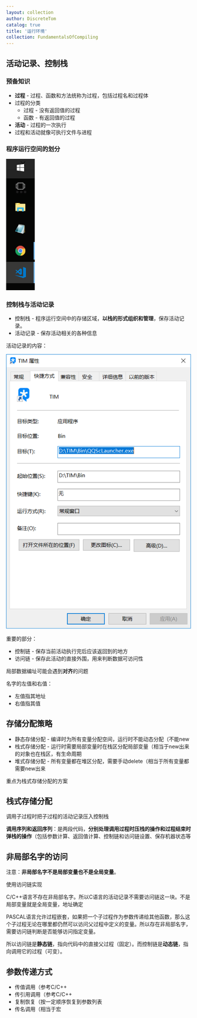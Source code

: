 ```yaml
---
layout: collection
author: DiscreteTom
catalog: true
title: '运行环境'
collection: FundamentalsOfCompiling
---
```


## 活动记录、控制栈

### 预备知识

- **过程** - 过程、函数和方法统称为过程，包括过程名和过程体
- 过程的分类
  - 过程 - 没有返回值的过程
  - 函数 - 有返回值的过程
- **活动** - 过程的一次执行
- 过程和活动就像可执行文件与进程

### 程序运行空间的划分

![7-1](../img/7-1.png)

### 控制栈与活动记录

- 控制栈 - 程序运行空间中的存储区域，**以栈的形式组织和管理**，保存活动记录。
- 活动记录 - 保存活动相关的各种信息

活动记录的内容：

![7-2](../img/7-2.png)

重要的部分：
- 控制链 - 保存当前活动执行完后应该返回到的地方
- 访问链 - 保存此活动的直接外围，用来判断数据可访问性

局部数据编址可能会遇到**对齐**的问题

名字的左值和右值：
- 左值指其地址
- 右值指其值

## 存储分配策略

- 静态存储分配 - 编译时为所有变量分配空间，运行时不能动态分配（不能new
- 栈式存储分配 - 运行时需要局部变量时在栈区分配局部变量（相当于new出来的对象也在栈区，有生命周期
- 堆式存储分配 - 所有变量都在堆区分配，需要手动delete（相当于所有变量都需要new出来

重点为栈式存储分配的方案

## 栈式存储分配

调用子过程时把子过程的活动记录压入控制栈

**调用序列和返回序列**：是两段代码，**分别处理调用过程时压栈的操作和过程结束时弹栈的操作**（包括参数计算、返回值计算、控制链和访问链设置、保存机器状态等

## 非局部名字的访问

注意：**非局部名字不是局部变量也不是全局变量**。

使用访问链实现

C/C++语言不存在非局部名字。所以C语言的活动记录不需要访问链这一块。不是局部变量就是全局变量，地址确定

PASCAL语言允许过程嵌套，如果把一个子过程作为参数传递给其他函数，那么这个子过程无论在哪里都仍然可以访问父过程中定义的变量。所以存在非局部名字，需要访问链判断是否能够访问指定变量。

所以访问链是**静态链**，指向代码中的直接父过程（固定）。而控制链是**动态链**，指向调用它的过程（可变）。

## 参数传递方式

- 传值调用（参考C/C++
- 传引用调用（参考C/C++
- 复制恢复（按一定顺序恢复到参数列表
- 传名调用（相当于宏

